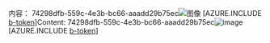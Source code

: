 <span data-ttu-id="76363-101">内容： 74298dfb-559c-4e3b-bc66-aaadd29b75ec![图像](8e7b8cec-fe71-44ef-b887-3f44806c9efa.png)
[AZURE.INCLUDE [b-token](5bf78592-8df1-48b5-865e-16fdf5ee4ac9.md)]</span><span class="sxs-lookup"><span data-stu-id="76363-101">Content: 74298dfb-559c-4e3b-bc66-aaadd29b75ec![image](8e7b8cec-fe71-44ef-b887-3f44806c9efa.png)
[AZURE.INCLUDE [b-token](5bf78592-8df1-48b5-865e-16fdf5ee4ac9.md)]</span></span>
